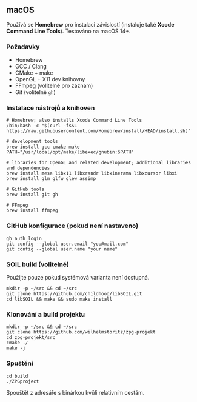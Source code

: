 ## macOS
Používá se **Homebrew** pro instalaci závislostí (instaluje také **Xcode Command Line Tools**). Testováno na macOS 14+.

### Požadavky
- Homebrew
- GCC / Clang
- CMake + make
- OpenGL + X11 dev knihovny
- FFmpeg (volitelně pro záznam)
- Git (volitelně `gh`)

### Instalace nástrojů a knihoven
```
# Homebrew; also installs Xcode Command Line Tools
/bin/bash -c "$(curl -fsSL https://raw.githubusercontent.com/Homebrew/install/HEAD/install.sh)"

# development tools
brew install gcc cmake make
PATH="/usr/local/opt/make/libexec/gnubin:$PATH"

# libraries for OpenGL and related development; additional libraries and dependencies
brew install mesa libx11 libxrandr libxinerama libxcursor libxi
brew install glm glfw glew assimp

# GitHub tools
brew install git gh

# FFmpeg
brew install ffmpeg
```

### GitHub konfigurace (pokud není nastaveno)
```
gh auth login
git config --global user.email "you@mail.com"
git config --global user.name "your name"
```

### SOIL build (volitelné)
Použijte pouze pokud systémová varianta není dostupná.
```
mkdir -p ~/src && cd ~/src
git clone https://github.com/childhood/libSOIL.git
cd libSOIL && make && sudo make install
```

### Klonování a build projektu
```
mkdir -p ~/src && cd ~/src
git clone https://github.com/wilhelmstoritz/zpg-projekt
cd zpg-projekt/src
cmake ./
make -j
```

### Spuštění
```
cd build
./ZPGproject
```
Spouštět z adresáře s binárkou kvůli relativním cestám.

